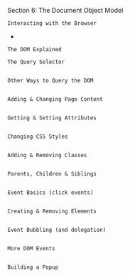 Section 6: The Document Object Model

    Interacting with the Browser

*

    
    The DOM Explained
    
    The Query Selector
    
    
    Other Ways to Query the DOM
    
    
    Adding & Changing Page Content
        
    
    Getting & Setting Attributes
    
    
    Changing CSS Styles
    
    
    Adding & Removing Classes
        
    
    Parents, Children & Siblings
        
    
    Event Basics (click events)
        
    
    Creating & Removing Elements
    
    
    Event Bubbling (and delegation)
        
    
    More DOM Events
        
    
    Building a Popup
        
